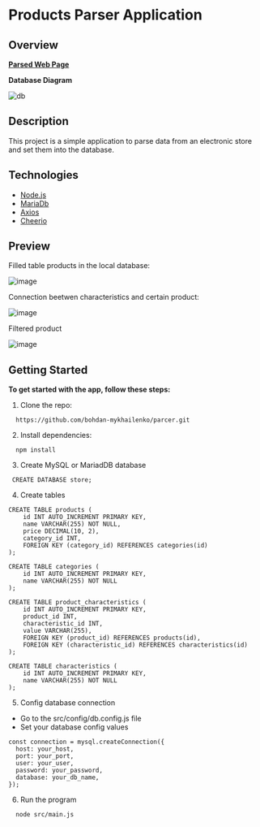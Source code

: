 #  Products Parser Application

## Overview
[**Parsed Web Page**](https://hotline.ua/ua/mobile/mobilnye-telefony-i-smartfony/?mode=series&sort=popularity)

**Database Diagram**

![db](https://github.com/bohdan-mykhailenko/parser/assets/76702178/7f2ce67a-cbf9-4591-bbbd-0fe2a441e9f8)

## Description

This project is a simple application to parse data from an electronic store and set them into the database.

## Technologies

- [Node.js](https://nodejs.org/en)
- [MariaDb](https://mariadb.org/)
- [Axios](https://axios-http.com/)
- [Cheerio](https://cheerio.js.org/)


## Preview

Filled table products in the local database:

![image](https://github.com/bohdan-mykhailenko/parser/assets/76702178/055662d6-bea4-437c-9441-8606bdceedb1)

Connection beetwen characteristics and certain product:

![image](https://github.com/bohdan-mykhailenko/parser/assets/76702178/1af345b9-7f90-49c8-bbab-bb4103d66487)

Filtered product

![image](https://github.com/bohdan-mykhailenko/parser/assets/76702178/6a4a8bd2-4b9a-458b-82db-5b0da6cb360e)


## Getting Started

**To get started with the app, follow these steps:**

1.  Clone the repo:
    
```shell
  https://github.com/bohdan-mykhailenko/parcer.git
```

2.  Install dependencies:
    
```shell
  npm install
```

3. Create MySQL or MariadDB database
```shell
 CREATE DATABASE store;
```

4. Create tables
```shell
CREATE TABLE products (
    id INT AUTO_INCREMENT PRIMARY KEY,
    name VARCHAR(255) NOT NULL,
    price DECIMAL(10, 2),
    category_id INT,
    FOREIGN KEY (category_id) REFERENCES categories(id)
);

CREATE TABLE categories (
    id INT AUTO_INCREMENT PRIMARY KEY,
    name VARCHAR(255) NOT NULL
);

CREATE TABLE product_characteristics (
    id INT AUTO_INCREMENT PRIMARY KEY,
    product_id INT,
    characteristic_id INT,
    value VARCHAR(255),
    FOREIGN KEY (product_id) REFERENCES products(id),
    FOREIGN KEY (characteristic_id) REFERENCES characteristics(id)
);

CREATE TABLE characteristics (
    id INT AUTO_INCREMENT PRIMARY KEY,
    name VARCHAR(255) NOT NULL
);
```
    
5. Config database connection
  * Go to the src/config/db.config.js file
  * Set your database config values
```shell
const connection = mysql.createConnection({
  host: your_host,
  port: your_port,
  user: your_user,
  password: your_password,
  database: your_db_name,
});
```

6. Run the program
```shell
  node src/main.js
```
